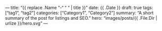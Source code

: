 —
title: “{{ replace .Name “-“ “ “ | title }}”
date: {{ .Date }}
draft: true
tags: [“tag1”, “tag2”]
categories: [“Category1”, “Category2”]
summary: “A short summary of the post for listings and SEO.”
hero: “images/posts/{{ .File.Dir | urlize }}/hero.svg”
—